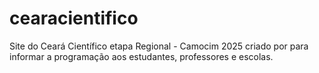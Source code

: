 # cearacientifico
Site do Ceará Científico etapa Regional - Camocim 2025 criado por para informar a programação aos estudantes, professores e escolas.
